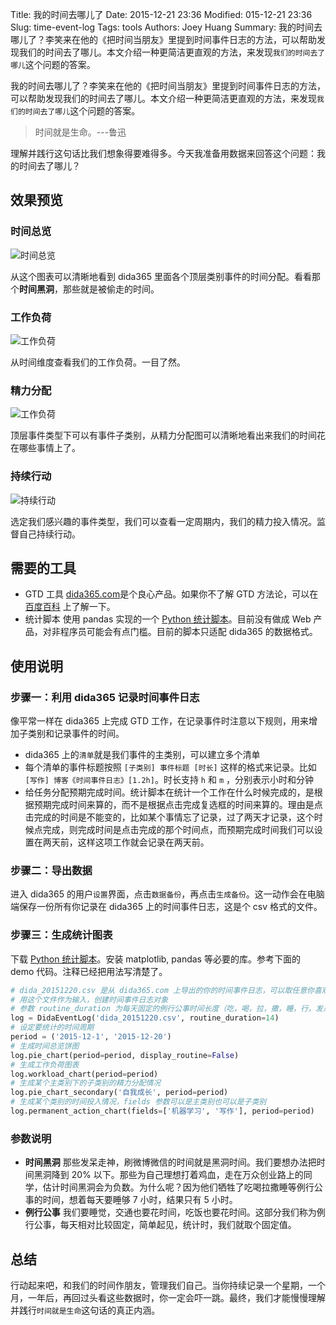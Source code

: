 Title: 我的时间去哪儿了
Date: 2015-12-21 23:36
Modified: 015-12-21 23:36
Slug: time-event-log
Tags: tools
Authors: Joey Huang
Summary: 我的时间去哪儿了？李笑来在他的《把时间当朋友》里提到时间事件日志的方法，可以帮助发现我们的时间去了哪儿。本文介绍一种更简洁更直观的方法，来发现`我们的时间去了哪儿`这个问题的答案。

我的时间去哪儿了？李笑来在他的《把时间当朋友》里提到时间事件日志的方法，可以帮助发现我们的时间去了哪儿。本文介绍一种更简洁更直观的方法，来发现`我们的时间去了哪儿`这个问题的答案。

> 时间就是生命。---鲁迅

理解并践行这句话比我们想象得要难得多。今天我准备用数据来回答这个问题：我的时间去了哪儿？

## 效果预览

### 时间总览

![时间总览](https://raw.githubusercontent.com/kamidox/blogs/master/images/dida365_pie_chart.png)

从这个图表可以清晰地看到 dida365 里面各个顶层类别事件的时间分配。看看那个**时间黑洞**，那些就是被偷走的时间。

### 工作负荷

![工作负荷](https://raw.githubusercontent.com/kamidox/blogs/master/images/dida365_workload_chart.png)

从时间维度查看我们的工作负荷。一目了然。

### 精力分配

![工作负荷](https://raw.githubusercontent.com/kamidox/blogs/master/images/dida365_pie_chart_sec.png)

顶层事件类型下可以有事件子类别，从精力分配图可以清晰地看出来我们的时间花在哪些事情上了。

### 持续行动

![持续行动](https://raw.githubusercontent.com/kamidox/blogs/master/images/dida365_pa_chart.png)

选定我们感兴趣的事件类型，我们可以查看一定周期内，我们的精力投入情况。监督自己持续行动。


## 需要的工具

* GTD 工具
  [dida365.com][1]是个良心产品。如果你不了解 GTD 方法论，可以在 [百度百科][2] 上了解一下。
* 统计脚本
  使用 pandas 实现的一个 [Python 统计脚本][3]。目前没有做成 Web 产品，对非程序员可能会有点门槛。目前的脚本只适配 dida365 的数据格式。

## 使用说明

### 步骤一：利用 dida365 记录时间事件日志

像平常一样在 dida365 上完成 GTD 工作，在记录事件时注意以下规则，用来增加子类别和记录事件的时间。

* dida365 上的`清单`就是我们事件的主类别，可以建立多个清单
* 每个清单的事件标题按照 `[子类别] 事件标题 [时长]` 这样的格式来记录。比如`[写作] 博客《时间事件日志》[1.2h]`。时长支持 `h` 和 `m` ，分别表示小时和分钟
* 给任务分配预期完成时间。统计脚本在统计一个工作在什么时候完成的，是根据预期完成时间来算的，而不是根据点击完成复选框的时间来算的。理由是点击完成的时间是不能变的，比如某个事情忘了记录，过了两天才记录，这个时候点完成，则完成时间是点击完成的那个时间点，而预期完成时间我们可以设置在两天前，这样这项工作就会记录在两天前。

### 步骤二：导出数据

进入 dida365 的用户`设置`界面，点击`数据备份`，再点击`生成备份`。这一动作会在电脑端保存一份所有你记录在 dida365 上的时间事件日志，这是个 csv 格式的文件。

### 步骤三：生成统计图表

下载 [Python 统计脚本][3]。安装 matplotlib, pandas 等必要的库。参考下面的 demo 代码。注释已经把用法写清楚了。

```python
# dida_20151220.csv 是从 dida365.com 上导出的你的时间事件日志，可以取任意你喜欢的文件名
# 用这个文件作为输入，创建时间事件日志对象
# 参数 routine_duration 为每天固定的例行公事时间长度（吃，喝，拉，撒，睡，行，发呆），单位为小时
log = DidaEventLog('dida_20151220.csv', routine_duration=14)
# 设定要统计的时间周期
period = ('2015-12-1', '2015-12-20')
# 生成时间总览饼图
log.pie_chart(period=period, display_routine=False)
# 生成工作负荷图表
log.workload_chart(period=period)
# 生成某个主类别下的子类别的精力分配情况
log.pie_chart_secondary('自我成长', period=period)
# 生成某个类别的时间投入情况，fields 参数可以是主类别也可以是子类别
log.permanent_action_chart(fields=['机器学习', '写作'], period=period)
```

### 参数说明

* **时间黑洞**
  那些发呆走神，刷微博微信的时间就是黑洞时间。我们要想办法把时间黑洞降到 20% 以下。那些为自己理想打着鸡血，走在万众创业路上的同学，估计时间黑洞会为负数。为什么呢？因为他们牺牲了吃喝拉撒睡等例行公事的时间，想着每天要睡够 7 小时，结果只有 5 小时。
* **例行公事**
  我们要睡觉，交通也要花时间，吃饭也要花时间。这部分我们称为例行公事，每天相对比较固定，简单起见，统计时，我们就取个固定值。

## 总结

行动起来吧，和我们的时间作朋友，管理我们自己。当你持续记录一个星期，一个月，一年后，再回过头看这些数据时，你一定会吓一跳。最终，我们才能慢慢理解并践行`时间就是生命`这句话的真正内涵。

[1]: https://www.dida365.com
[2]: http://baike.baidu.com/view/406078.htm
[3]: https://github.com/kamidox/utils